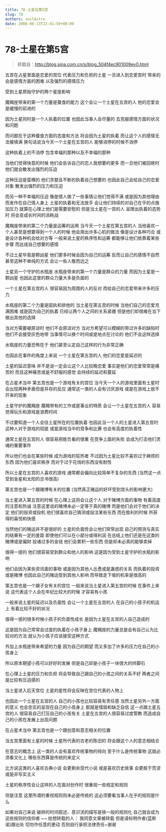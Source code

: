 ```yaml
---
title: 78-土星在第5宫
slug: 78
authors: soilAstro
date: 2008-06-13T22:41:59+08:00
---
```

# 78-土星在第5宫

> 转载自：http://blog.sina.com.cn/s/blog_504f4ec901009ev0.html

五宫在占星里面是恋爱的宫位
代表压力和负担的土星
一旦进入到恋爱宫时
带来的会是感情方面的困难
以及强烈的感情压力


受到土星原始守护的两个星座影响


魔羯座带来的第一个力量是蚕食的能力
这个会让一个土星在五宫的人
他的恋爱会是缓慢的前进的


因为土星同时是一个人执着的位置
也因此当事人会尽量的
去克服感情方面的状况和问题


而问题在于这种蚕食方面的态度和方法
将会因为土星的执着
而让这个人的感情无法被填满
换句话说当今天一个土星在五宫的人
能够消停的时候不消停


这种执着上的不消停
包含幸福的那种以及不幸福的那种


当他们觉得快意的时候
他们会告诉自己的恋人我想要的更多
而一旦他们被回绝时他们就会散发出强烈的压迫


这种压迫是蛮横的
他们贪婪且不断的执着自己想要的
也因此自己会给自己的恋爱对象
散发出强烈的压力和压迫


而另一种不幸福的压迫
像是情人做了一些事情让他们觉得不满
或是因为其他理由而发作在自己情人身上
土星的执着和无法放手
会让他们持续的对自己在乎的点施加压力
就算在心理上他们是需要安慰的
但是当土星在一宫的人
呈限出执着的态势时
将会变成长时间的消耗战


魔羯座带来的第二个力量是运筹的运用
当今天一个土星在第五宫的人
当他喜欢一个人甚至是想要得到一个人的时候
他会用出许多心机的做法
像是设计各种巧合
或是设计各种机会给对方等
一般来说土星的秩序性和运筹
都能够让他们依靠着某些步骤
而达成自己想要的感情


不过土星毕竟是颗凶星
他们更多时候会因为自己的运筹
反而让自己的感情不自然
甚至这种不单纯的方式
会让一些人敬而远之


土星另一个守护的水瓶座
水瓶座带来的第一个力量是群众的力量
而因为土星是一颗凶星
也因此这里的群众力量大多是负面的


一个土星在第五宫的人
很容易因为周围的人的反对
而给自己的恋爱带来许多的压力


水瓶座的第二个力量是固执和排他的
当土星在第五宫的时候
当他们自己的恋爱充满困难
或是因为自己的执着
已经让两个人之间的关系紧绷
但是他们却很难在当下做出其他的选择


当对方需要被原谅时
他们不会原谅对方
当对方希望可以模糊的带过许多的缺陷时
他们不会接受灰色地带
当事情可以换个时间或是地点在讨论的
他们不会这样选择


水瓶座的力量恐怖在于
他们甚至认定自己这样的行为非常正确


也因此在事件的角度上来说
一个土星在第五宫的人
他们的恋爱是延迟的


土星的延迟意味
并不是说一定会让这个人比较晚恋爱
事实是他们的恋爱常常是痛苦的
而且这种痛苦或是不舒服的感觉
会持续的延迟和蔓延


在占星术当中
第五宫也是一个游戏有关的宫位
当今天一个人的游戏里面有土星时
会出现两种矛盾但是并存的反应
通常这一类的人会有讨厌游戏
或是在游戏上放不开来的现象


土星守护的魔羯座
魔羯带有的工作或是事业的特质
会让一个土星在五宫的人
容易觉得玩乐和游戏是浪费时间


不过要知道一个人会往土星所在的位置执着
也因此当一个人的土星进入第五宫时
这种人对于游戏的彻底
或是游戏当中的竞争和比赛
也会有高度的执着性


通常土星在五宫的人
很容易把胜负看的很重
在竞争上面的失败
会成为打击他们灵魂的重要事件


所以他们也会在某些时候
成为游戏的狂热者
不过因为土星比较不喜欢过于麻烦的东西
因为他们喜欢秩序
而对于过于花俏的东西没有耐性


所以土星在五宫的人喜欢的游戏
通常都会偏向比较简单不复杂的东西
(当然这一点受到金星和太阳的旦书很高)


第五宫也是一个跟赌博有关的位置
(当然真正赌运的好坏受到宫头的影响更大)


当土星进入第五宫的时候
在心理上这将会让这个人
对于赌博方面的事物
有着高度的注意和热诚
注意这里说的赌博未必一定等于真的赌博
而是他们会对于他们的决定
他们的投资或投机
他们很喜欢自己猜测或投注某些东西
而在胜利的时候
所获得的喜悦和快感


当然他们的赌运并不是很好的
土星的负面性会让他们常常出现
自己的预测与真实的结果有一定的差距
即使他们可以在小部分或得利润
在总结上他们还是在这类的赌博或是偏财
投诸过多的金钱
他们会累积一些东西
但是却未必真的能够卖掉


值得一提的
他们很容易受到群众和他人的影响
这是因为受到土星守护的水瓶的影响


他们会因为某些资讯面的事物
或是因为其他人怂恿或是蛊惑的关系
而执着的投资或是赌博
也因此自己的赌运受到其他人影响
而导致走下坡的机率是很高的


第五宫也是一个跟子女有关的宫位
一般来说当土星进入第五宫的时候
在事件上来说
这代表这个人会在年纪比较大的时候
才容易有小孩


一般来说土星的延迟以及负面性
会让一个土星在五宫的人
在自己的小孩子的机运上
有着比较不好的状况


值得一提的很多时候小孩子的负面性成长
是因为土星在五宫的人自己造成的


这是因为自己常常会过度的执着在小孩子身上
魔羯座的力量总是会有自己认为比较对的方法
就认为小孩子应该接受这种方式


外加上水瓶座带来希望的力量
因为自己的期望
而又多加了许多的压力在自己的小孩身上


所以原本期望小孩可以好好的发展
但是自己却是小孩子一块很大的绊脚石


在心理上土星的压力和负担
将会导致自己跟自己的小孩之间的关系不好
两者之间是比较有压迫感的


当土星进入后天宫位
土星的星性将会反映在宫位代表的人物上


也因此一个土星在五宫的人
自己的小孩也比较容易有责任感
当然土星另外一方面的意义
也会忠实的呈现在自己的小孩身上
那就是懦弱和缺乏自信
这一点跟土星五宫的人
很容易自己打压自己的小孩有关
土星在五宫的人很容易过度管教
而造成自己的小孩在发展上出现问题


在占星术当中
第五宫也是一个跟创意和意志相关的位置


当五宫里面有土星的时候
土星所代表的古老的陈旧的
将会跟这个人的意志相结合


在意志的概念上
这一类的人会有喜欢传统事物的倾向
至于什么是传统事物
这就必须看文化上
哪些东西算是传统的来定义


比方说这类的人喜欢古典小说
会更剩余现代小说
或是喜欢历史故事
会更胜于荒谬或是非写实主义


土星的秩序性会让这样的人在面对创作时
很重视一些规定和规则


但是注意
这里所谓的重视规则则未必是传统的
这必须要看当事人在乎的规则是什么


如果对自己来说
破碎的时间叙述、意识流的描写是铁一般的规则化
自己就会成为这些规则的信仰者
~~
给想转载的人：
我同意文章被转载
但是请标明作者(蓝斯诺)跟出处
切勿作任意的更动
否则自行承担法律责任~谢谢


 


  